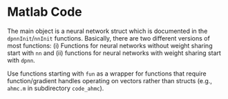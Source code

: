 # Matlab Code

The main object is a neural network struct which is documented in the `dpnnInit`/`nnInit` functions.
Basically, there are two different versions of most functions:
(i) Functions for neural networks without weight sharing start with `nn` and (ii) functions for neural networks with weight sharing start with `dpnn`.

Use functions starting with `fun` as a wrapper for functions that require function/gradient handles operating on vectors rather than structs (e.g., `ahmc.m` in subdirectory `code_ahmc`).
